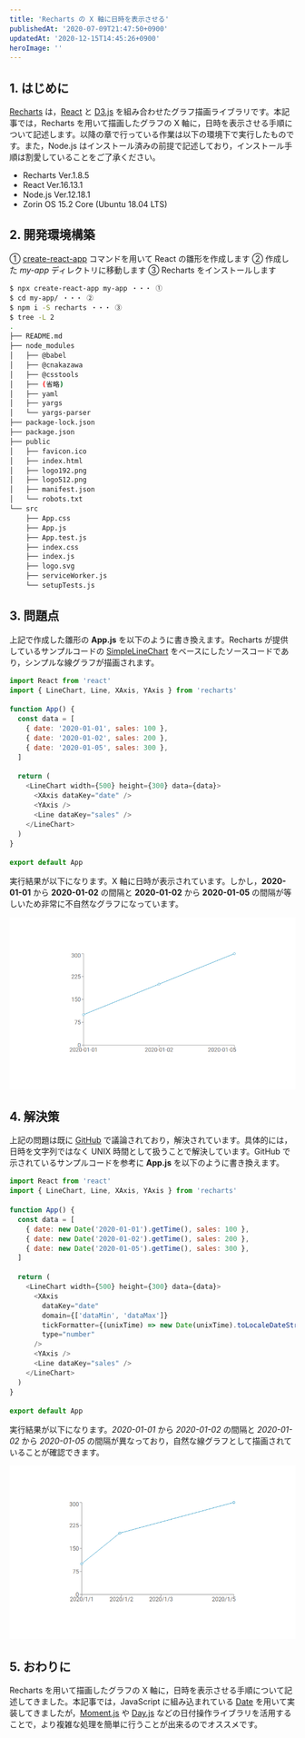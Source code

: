 ```yaml
---
title: 'Recharts の X 軸に日時を表示させる'
publishedAt: '2020-07-09T21:47:50+0900'
updatedAt: '2020-12-15T14:45:26+0900'
heroImage: ''
---
```


## 1. はじめに

[Recharts](https://recharts.org/) は，[React](https://reactjs.org/) と [D3.js](https://d3js.org/) を組み合わせたグラフ描画ライブラリです。本記事では，Recharts を用いて描画したグラフの X 軸に，日時を表示させる手順について記述します。以降の章で行っている作業は以下の環境下で実行したものです。また，Node.js はインストール済みの前提で記述しており，インストール手順は割愛していることをご了承ください。

- Recharts Ver.1.8.5
- React Ver.16.13.1
- Node.js Ver.12.18.1
- Zorin OS 15.2 Core (Ubuntu 18.04 LTS)

## 2. 開発環境構築

① [create-react-app](https://github.com/facebook/create-react-app) コマンドを用いて React の雛形を作成します
② 作成した _my-app_ ディレクトリに移動します
③ Recharts をインストールします

```bash
$ npx create-react-app my-app ・・・ ①
$ cd my-app/ ・・・ ②
$ npm i -S recharts ・・・ ③
$ tree -L 2
.
├── README.md
├── node_modules
│   ├── @babel
│   ├── @cnakazawa
│   ├── @csstools
│   ├── (省略)
│   ├── yaml
│   ├── yargs
│   └── yargs-parser
├── package-lock.json
├── package.json
├── public
│   ├── favicon.ico
│   ├── index.html
│   ├── logo192.png
│   ├── logo512.png
│   ├── manifest.json
│   └── robots.txt
└── src
    ├── App.css
    ├── App.js
    ├── App.test.js
    ├── index.css
    ├── index.js
    ├── logo.svg
    ├── serviceWorker.js
    └── setupTests.js
```

## 3. 問題点

上記で作成した雛形の **App.js** を以下のように書き換えます。Recharts が提供しているサンプルコードの [SimpleLineChart](https://recharts.org/en-US/examples/SimpleLineChart) をベースにしたソースコードであり，シンプルな線グラフが描画されます。

```js
import React from 'react'
import { LineChart, Line, XAxis, YAxis } from 'recharts'

function App() {
  const data = [
    { date: '2020-01-01', sales: 100 },
    { date: '2020-01-02', sales: 200 },
    { date: '2020-01-05', sales: 300 },
  ]

  return (
    <LineChart width={500} height={300} data={data}>
      <XAxis dataKey="date" />
      <YAxis />
      <Line dataKey="sales" />
    </LineChart>
  )
}

export default App
```

実行結果が以下になります。X 軸に日時が表示されています。しかし，**2020-01-01** から **2020-01-02** の間隔と **2020-01-02** から **2020-01-05** の間隔が等しいため非常に不自然なグラフになっています。

![](6662b8e623fb38c00817720bfa0b5400.png)

## 4. 解決策

上記の問題は既に [GitHub](https://github.com/recharts/recharts/issues/956) で議論されており，解決されています。具体的には，日時を文字列ではなく UNIX 時間として扱うことで解決しています。GitHub で示されているサンプルコードを参考に **App.js** を以下のように書き換えます。

```js {6-8,19-21}
import React from 'react'
import { LineChart, Line, XAxis, YAxis } from 'recharts'

function App() {
  const data = [
    { date: new Date('2020-01-01').getTime(), sales: 100 },
    { date: new Date('2020-01-02').getTime(), sales: 200 },
    { date: new Date('2020-01-05').getTime(), sales: 300 },
  ]

  return (
    <LineChart width={500} height={300} data={data}>
      <XAxis
        dataKey="date"
        domain={['dataMin', 'dataMax']}
        tickFormatter={(unixTime) => new Date(unixTime).toLocaleDateString()}
        type="number"
      />
      <YAxis />
      <Line dataKey="sales" />
    </LineChart>
  )
}

export default App
```

実行結果が以下になります。_2020-01-01_ から _2020-01-02_ の間隔と _2020-01-02_ から _2020-01-05_ の間隔が異なっており，自然な線グラフとして描画されていることが確認できます。

![](55778fdd416d7f0071de0a759a678abc.png)

## 5. おわりに

Recharts を用いて描画したグラフの X 軸に，日時を表示させる手順について記述してきました。本記事では，JavaScript に組み込まれている [Date](https://developer.mozilla.org/ja/docs/Web/JavaScript/Reference/Global_Objects/Date) を用いて実装してきましたが，[Moment.js](https://momentjs.com/) や [Day.js](https://day.js.org/) などの日付操作ライブラリを活用することで，より複雑な処理を簡単に行うことが出来るのでオススメです。
